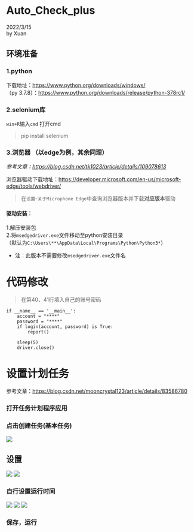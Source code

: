 # Auto_Check_plus
2022/3/15  
by Xuan

## 环境准备
### 1.python
下载地址：https://www.python.org/downloads/windows/  
（py 3.7.8）：https://www.python.org/downloads/release/python-378rc1/
### 2.selenium库
`win+R`输入`cmd` 打开cmd  
>pip install selenium
### 3.浏览器  （以edge为例，其余同理）
_参考文章：https://blog.csdn.net/tk1023/article/details/109078613_  

浏览器驱动下载地址：https://developer.microsoft.com/en-us/microsoft-edge/tools/webdriver/  
>在`设置`-`关于Microphone Edge`中查询浏览器版本并下载**对应版本**驱动
#### 驱动安装：
1.解压安装包  
2.将`msedgedriver.exe`文件移动至python安装目录  
（默认为`C:\Users\**\AppData\Local\Programs\Python\Python3*`）  
+ 注：此版本不需要修改`msedgedriver.exe`文件名
# 代码修改
>在第40、41行填入自己的账号密码  

    if __name__ == '__main__':
        account = "****"
        password = "****"
        if login(account, password) is True:
            report()

        sleep(5)
        driver.close()
# 设置计划任务
参考文章：https://blog.csdn.net/mooncrystal123/article/details/83586780
### 打开任务计划程序应用
### 点击创建任务(基本任务)
<img height="" src="https://s3.bmp.ovh/imgs/2022/03/8ae9128da03322a8.png" width=""/>

## 设置
<img src="https://img-blog.csdnimg.cn/20181031164903790.png?x-oss-process=image/watermark,type_ZmFuZ3poZW5naGVpdGk,shadow_10,text_aHR0cHM6Ly9ibG9nLmNzZG4ubmV0L21vb25jcnlzdGFsMTIz,size_16,color_FFFFFF,t_70"/>
<img src="https://img-blog.csdnimg.cn/2018103116494672.png?x-oss-process=image/watermark,type_ZmFuZ3poZW5naGVpdGk,shadow_10,text_aHR0cHM6Ly9ibG9nLmNzZG4ubmV0L21vb25jcnlzdGFsMTIz,size_16,color_FFFFFF,t_70"/>

### 自行设置运行时间

<img src="https://img-blog.csdnimg.cn/20181031165133695.png?x-oss-process=image/watermark,type_ZmFuZ3poZW5naGVpdGk,shadow_10,text_aHR0cHM6Ly9ibG9nLmNzZG4ubmV0L21vb25jcnlzdGFsMTIz,size_16,color_FFFFFF,t_70"/>  
<img src="https://img-blog.csdnimg.cn/20181031165455630.png?x-oss-process=image/watermark,type_ZmFuZ3poZW5naGVpdGk,shadow_10,text_aHR0cHM6Ly9ibG9nLmNzZG4ubmV0L21vb25jcnlzdGFsMTIz,size_16,color_FFFFFF,t_70"/>
<img src = 'https://s3.bmp.ovh/imgs/2022/03/7fdacd32a0d59199.png' />

### 保存，运行

